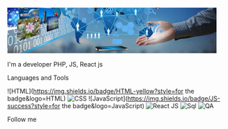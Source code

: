 ![Header](https://github.com/VasKaleev/VasKaleev/blob/main/assets/i.webp)

I'm a developer PHP, JS, React js

Languages and Tools

![HTML](https://img.shields.io/badge/HTML-yellow?style=for the badge&logo=HTML)
![CSS](https://img.shields.io/badge/CSS-yellowgreen)
![JavaScript](https://img.shields.io/badge/JS-success?style=for the badge&logo=JavaScript)
![React JS](https://img.shields.io/badge/Reactjs-green)
![Sql](https://img.shields.io/badge/SQL-orange)
![QA](https://img.shields.io/badge/QA-blue)

Follow me

